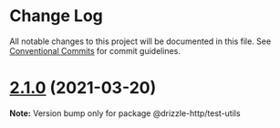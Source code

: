 # Change Log

All notable changes to this project will be documented in this file.
See [Conventional Commits](https://conventionalcommits.org) for commit guidelines.

# [2.1.0](https://github.com/vitorsalgado/drizzle-http/compare/v2.0.0...v2.1.0) (2021-03-20)

**Note:** Version bump only for package @drizzle-http/test-utils
